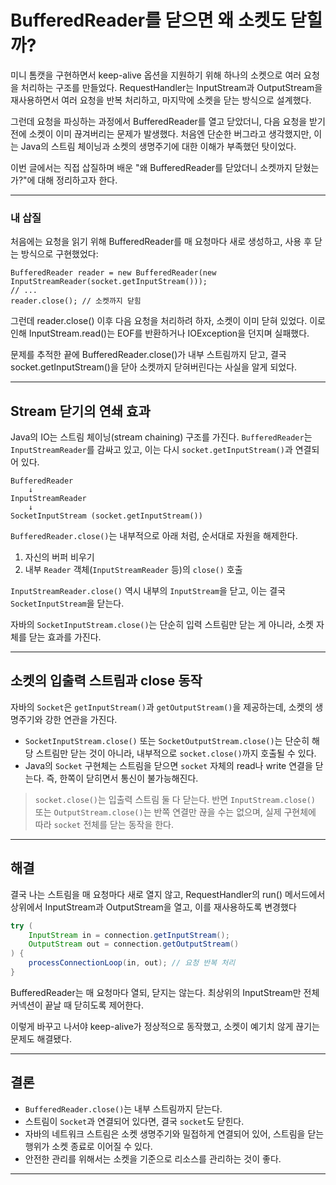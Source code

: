 # BufferedReader를 닫으면 왜 소켓도 닫힐까?

미니 톰캣을 구현하면서 keep-alive 옵션을 지원하기 위해 하나의 소켓으로 여러 요청을 처리하는 구조를 만들었다. RequestHandler는 InputStream과 OutputStream을 재사용하면서 여러 요청을 반복 처리하고, 마지막에 소켓을 닫는 방식으로 설계했다.

그런데 요청을 파싱하는 과정에서 BufferedReader를 열고 닫았더니, 다음 요청을 받기 전에 소켓이 이미 끊겨버리는 문제가 발생했다. 처음엔 단순한 버그라고 생각했지만, 이는 Java의 스트림 체이닝과 소켓의 생명주기에 대한 이해가 부족했던 탓이었다.

이번 글에서는 직접 삽질하며 배운 "왜 BufferedReader를 닫았더니 소켓까지 닫혔는가?"에 대해 정리하고자 한다.

---

### 내 삽질
처음에는 요청을 읽기 위해 BufferedReader를 매 요청마다 새로 생성하고, 사용 후 닫는 방식으로 구현했었다:
```
BufferedReader reader = new BufferedReader(new InputStreamReader(socket.getInputStream()));
// ...
reader.close(); // 소켓까지 닫힘
```

그런데 reader.close() 이후 다음 요청을 처리하려 하자, 소켓이 이미 닫혀 있었다. 이로 인해 InputStream.read()는 EOF를 반환하거나 IOException을 던지며 실패했다.

문제를 추적한 끝에 BufferedReader.close()가 내부 스트림까지 닫고, 결국 socket.getInputStream()을 닫아 소켓까지 닫혀버린다는 사실을 알게 되었다.

---

## Stream 닫기의 연쇄 효과

Java의 IO는 스트림 체이닝(stream chaining) 구조를 가진다. `BufferedReader`는 `InputStreamReader`를 감싸고 있고, 이는 다시 `socket.getInputStream()`과 연결되어 있다.

```text
BufferedReader
    ↓
InputStreamReader
    ↓
SocketInputStream (socket.getInputStream())
```

`BufferedReader.close()`는 내부적으로 아래 처럼, 순서대로 자원을 해제한다.

1. 자신의 버퍼 비우기
2. 내부 `Reader` 객체(`InputStreamReader` 등)의 `close()` 호출

`InputStreamReader.close()` 역시 내부의 `InputStream`을 닫고, 이는 결국 `SocketInputStream`을 닫는다.

자바의 `SocketInputStream.close()`는 단순히 입력 스트림만 닫는 게 아니라, 소켓 자체를 닫는 효과를 가진다.

---

## 소켓의 입출력 스트림과 close 동작

자바의 `Socket`은 `getInputStream()`과 `getOutputStream()`을 제공하는데, 소켓의 생명주기와 강한 연관을 가진다.

- `SocketInputStream.close()` 또는 `SocketOutputStream.close()`는 단순히 해당 스트림만 닫는 것이 아니라, 내부적으로 `socket.close()`까지 호출될 수 있다.
- Java의 `Socket` 구현체는 스트림을 닫으면 `socket` 자체의 read나 write 연결을 닫는다. 즉, 한쪽이 닫히면서 통신이 불가능해진다.

>
> `socket.close()`는 입출력 스트림 둘 다 닫는다. 반면 `InputStream.close()` 또는 `OutputStream.close()`는 반쪽 연결만 끊을 수는 없으며, 실제 구현체에 따라 `socket` 전체를 닫는 동작을 한다.

---

## 해결
결국 나는 스트림을 매 요청마다 새로 열지 않고, RequestHandler의 run() 메서드에서 상위에서 InputStream과 OutputStream을 열고, 이를 재사용하도록 변경했다

```java
try (
    InputStream in = connection.getInputStream();
    OutputStream out = connection.getOutputStream()
) {
    processConnectionLoop(in, out); // 요청 반복 처리
}
```
BufferedReader는 매 요청마다 열되, 닫지는 않는다. 최상위의 InputStream만 전체 커넥션이 끝날 때 닫히도록 제어한다.

이렇게 바꾸고 나서야 keep-alive가 정상적으로 동작했고, 소켓이 예기치 않게 끊기는 문제도 해결됐다.

---

## 결론

- `BufferedReader.close()`는 내부 스트림까지 닫는다.
- 스트림이 `Socket`과 연결되어 있다면, 결국 `socket`도 닫힌다.
- 자바의 네트워크 스트림은 소켓 생명주기와 밀접하게 연결되어 있어, 스트림을 닫는 행위가 소켓 종료로 이어질 수 있다.
- 안전한 관리를 위해서는 소켓을 기준으로 리소스를 관리하는 것이 좋다.

---